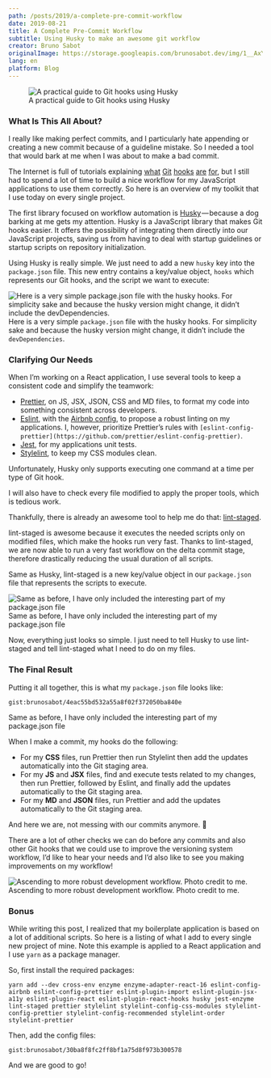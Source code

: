 ```yaml
---
path: /posts/2019/a-complete-pre-commit-workflow
date: 2019-08-21
title: A Complete Pre-Commit Workflow
subtitle: Using Husky to make an awesome git workflow
creator: Bruno Sabot
originalImage: https://storage.googleapis.com/brunosabot.dev/img/1__AxYei5T1__heT9sc3Hka3xA.png
lang: en
platform: Blog
---
```


<figure>
  <img src="https://storage.googleapis.com/brunosabot.dev/img/1__AxYei5T1__heT9sc3Hka3xA.png" alt="A practical guide to Git hooks using Husky"/>
  <figcaption>A practical guide to Git hooks using Husky</figcaption>
</figure>

### What Is This All About?

I really like making perfect commits, and I particularly hate appending or creating a new commit because of a guideline mistake. So I needed a tool that would bark at me when I was about to make a bad commit.

The Internet is full of tutorials explaining [what](https://githooks.com/) [Git](https://git-scm.com/book/uz/v2/Customizing-Git-Git-Hooks) [hooks](https://www.digitalocean.com/community/tutorials/how-to-use-git-hooks-to-automate-development-and-deployment-tasks) [are](https://hackernoon.com/automate-your-workflow-with-git-hooks-fef5d9b2a58c) [for](https://medium.com/the-andela-way/git-hooks-beautifully-automate-tasks-stages-bfb29f42fea1), but I still had to spend a lot of time to build a nice workflow for my JavaScript applications to use them correctly. So here is an overview of my toolkit that I use today on every single project.

The first library focused on workflow automation is [Husky](https://github.com/typicode/husky) — because a dog barking at me gets my attention. Husky is a JavaScript library that makes Git hooks easier. It offers the possibility of integrating them directly into our JavaScript projects, saving us from having to deal with startup guidelines or startup scripts on repository initialization.

Using Husky is really simple. We just need to add a new `husky` key into the `package.json` file. This new entry contains a key/value object, `hooks` which represents our Git hooks, and the script we want to execute:

![Here is a very simple `package.json` file with the husky hooks. For simplicity sake and because the husky version might change, it didn’t include the `devDependencies`.](https://storage.googleapis.com/brunosabot.dev/img/1__JUYFGIOYiHTMvgPzLE72ig.png)
Here is a very simple `package.json` file with the husky hooks. For simplicity sake and because the husky version might change, it didn’t include the `devDependencies`.

### Clarifying Our Needs

When I’m working on a React application, I use several tools to keep a consistent code and simplify the teamwork:

- [Prettier](https://prettier.io/), on JS, JSX, JSON, CSS and MD files, to format my code into something consistent across developers.
- [Eslint](https://eslint.org/), with the [Airbnb config](https://github.com/airbnb/javascript/tree/master/packages/eslint-config-airbnb), to propose a robust linting on my applications. I, however, prioritize Prettier’s rules with `[eslint-config-prettier](https://github.com/prettier/eslint-config-prettier)`.
- [Jest](https://jestjs.io/), for my applications unit tests.
- [Stylelint](https://stylelint.io/), to keep my CSS modules clean.

Unfortunately, Husky only supports executing one command at a time per type of Git hook.

I will also have to check every file modified to apply the proper tools, which is tedious work.

Thankfully, there is already an awesome tool to help me do that: [lint-staged](https://github.com/okonet/lint-staged).

lint-staged is awesome because it executes the needed scripts only on modified files, which make the hooks run very fast. Thanks to lint-staged, we are now able to run a very fast workflow on the delta commit stage, therefore drastically reducing the usual duration of all scripts.

Same as Husky, lint-staged is a new key/value object in our `package.json` file that represents the scripts to execute.

![Same as before, I have only included the interesting part of my package.json file](https://storage.googleapis.com/brunosabot.dev/img/1__FsOI8QuZx28kau15BLGUkQ.png)
Same as before, I have only included the interesting part of my package.json file

Now, everything just looks so simple. I just need to tell Husky to use lint-staged and tell lint-staged what I need to do on my files.

### The Final Result

Putting it all together, this is what my `package.json` file looks like:

`gist:brunosabot/4eac55bd532a55a8f02f372050ba840e`

<figcaption>Same as before, I have only included the interesting part of my package.json file</figcaption>

When I make a commit, my hooks do the following:

- For my **CSS** files, run Prettier then run Stylelint then add the updates automatically into the Git staging area.
- For my **JS** and **JSX** files, find and execute tests related to my changes, then run Prettier, followed by Eslint, and finally add the updates automatically to the Git staging area.
- For my **MD** and **JSON** files, run Prettier and add the updates automatically to the Git staging area.

And here we are, not messing with our commits anymore. 💪

There are a lot of other checks we can do before any commits and also other Git hooks that we could use to improve the versioning system workflow, I’d like to hear your needs and I’d also like to see you making improvements on my workflow!

![Ascending to more robust development workflow. Photo credit to me.](https://storage.googleapis.com/brunosabot.dev/img/1__tohTAyB2gOTzOl8mmHm36Q.jpeg)
Ascending to more robust development workflow. Photo credit to me.

### Bonus

While writing this post, I realized that my boilerplate application is based on a lot of additional scripts. So here is a listing of what I add to every single new project of mine. Note this example is applied to a React application and I use `yarn` as a package manager.

So, first install the required packages:

`yarn add --dev cross-env enzyme enzyme-adapter-react-16 eslint-config-airbnb eslint-config-prettier eslint-plugin-import eslint-plugin-jsx-a11y eslint-plugin-react eslint-plugin-react-hooks husky jest-enzyme lint-staged prettier stylelint stylelint-config-css-modules stylelint-config-prettier stylelint-config-recommended stylelint-order stylelint-prettier`

Then, add the config files:

`gist:brunosabot/30ba8f8fc2ff8bf1a75d8f973b300578`

And we are good to go!
